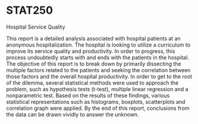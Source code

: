 # STAT250

Hospital Service Quality


This report is a detailed analysis associated with hospital patients at an anonymous hospitalization. The hospital is looking to utilize a curriculum to improve its service quality and productivity. In order to progress, this process undoubtedly starts with and ends with the patients in the hospital. The objective of this report is to break down by primarily dissecting the multiple factors related to the patients and seeking the correlation between those factors and the overall hospital productivity. In order to get to the root of the dilemma, several statistical methods were used to approach the problem, such as hypothesis tests (t-test), multiple linear regression and a nonparametric test. Based on the results of these findings, various statistical representations such as histograms, boxplots, scatterplots and correlation graph were applied. By the end of this report, conclusions from the data can be drawn vividly to answer the unknown.
